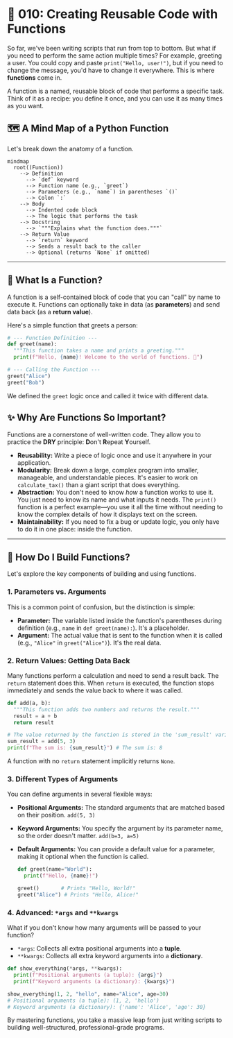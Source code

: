 # 🧩 010: Creating Reusable Code with Functions

So far, we've been writing scripts that run from top to bottom. But what if you need to perform the same action multiple times? For example, greeting a user. You could copy and paste `print("Hello, user!")`, but if you need to change the message, you'd have to change it everywhere. This is where **functions** come in.

A function is a named, reusable block of code that performs a specific task. Think of it as a recipe: you define it once, and you can use it as many times as you want.

## 🗺️ A Mind Map of a Python Function

Let's break down the anatomy of a function.

```mermaid
mindmap
  root((Function))
    --> Definition
      --> `def` keyword
      --> Function name (e.g., `greet`)
      --> Parameters (e.g., `name`) in parentheses `()`
      --> Colon `:`
    --> Body
      --> Indented code block
      --> The logic that performs the task
    --> Docstring
      --> `"""Explains what the function does."""`
    --> Return Value
      --> `return` keyword
      --> Sends a result back to the caller
      --> Optional (returns `None` if omitted)
```

---

## 🤔 What Is a Function?

A function is a self-contained block of code that you can "call" by name to execute it. Functions can optionally take in data (as **parameters**) and send data back (as a **return value**).

Here's a simple function that greets a person:
```python
# --- Function Definition ---
def greet(name):
  """This function takes a name and prints a greeting."""
  print(f"Hello, {name}! Welcome to the world of functions. 👋")

# --- Calling the Function ---
greet("Alice")
greet("Bob")
```
We defined the `greet` logic once and called it twice with different data.

## ✨ Why Are Functions So Important?

Functions are a cornerstone of well-written code. They allow you to practice the **DRY** principle: **D**on't **R**epeat **Y**ourself.

*   **Reusability:** Write a piece of logic once and use it anywhere in your application.
*   **Modularity:** Break down a large, complex program into smaller, manageable, and understandable pieces. It's easier to work on `calculate_tax()` than a giant script that does everything.
*   **Abstraction:** You don't need to know *how* a function works to use it. You just need to know its name and what inputs it needs. The `print()` function is a perfect example—you use it all the time without needing to know the complex details of how it displays text on the screen.
*   **Maintainability:** If you need to fix a bug or update logic, you only have to do it in one place: inside the function.

---

## 🚀 How Do I Build Functions?

Let's explore the key components of building and using functions.

### 1. Parameters vs. Arguments

This is a common point of confusion, but the distinction is simple:
*   **Parameter:** The variable listed inside the function's parentheses during definition (e.g., `name` in `def greet(name):`). It's a placeholder.
*   **Argument:** The actual value that is sent to the function when it is called (e.g., `"Alice"` in `greet("Alice")`). It's the real data.

### 2. Return Values: Getting Data Back

Many functions perform a calculation and need to send a result back. The `return` statement does this. When `return` is executed, the function stops immediately and sends the value back to where it was called.

```python
def add(a, b):
  """This function adds two numbers and returns the result."""
  result = a + b
  return result

# The value returned by the function is stored in the 'sum_result' variable
sum_result = add(5, 3)
print(f"The sum is: {sum_result}") # The sum is: 8
```
A function with no `return` statement implicitly returns `None`.

### 3. Different Types of Arguments

You can define arguments in several flexible ways:

*   **Positional Arguments:** The standard arguments that are matched based on their position. `add(5, 3)`
*   **Keyword Arguments:** You specify the argument by its parameter name, so the order doesn't matter. `add(b=3, a=5)`
*   **Default Arguments:** You can provide a default value for a parameter, making it optional when the function is called.

    ```python
    def greet(name="World"):
      print(f"Hello, {name}!")

    greet()       # Prints "Hello, World!"
    greet("Alice") # Prints "Hello, Alice!"
    ```

### 4. Advanced: `*args` and `**kwargs`

What if you don't know how many arguments will be passed to your function?

*   `*args`: Collects all extra positional arguments into a **tuple**.
*   `**kwargs`: Collects all extra keyword arguments into a **dictionary**.

```python
def show_everything(*args, **kwargs):
  print(f"Positional arguments (a tuple): {args}")
  print(f"Keyword arguments (a dictionary): {kwargs}")

show_everything(1, 2, "hello", name="Alice", age=30)
# Positional arguments (a tuple): (1, 2, 'hello')
# Keyword arguments (a dictionary): {'name': 'Alice', 'age': 30}
```

By mastering functions, you take a massive leap from just writing scripts to building well-structured, professional-grade programs.

